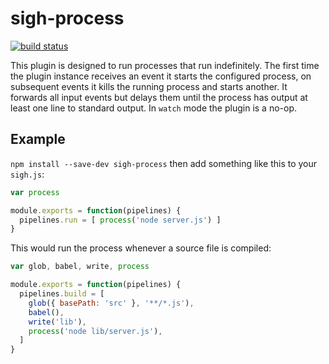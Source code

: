 # sigh-process

[![build status](https://circleci.com/gh/sighjs/sigh-process.png)](https://circleci.com/gh/sighjs/sigh-process)

This plugin is designed to run processes that run indefinitely. The first time the plugin instance receives an event it starts the configured process, on subsequent events it kills the running process and starts another. It forwards all input events but delays them until the process has output at least one line to standard output. In `watch` mode the plugin is a no-op.

## Example

`npm install --save-dev sigh-process` then add something like this to your `sigh.js`:
```javascript
var process

module.exports = function(pipelines) {
  pipelines.run = [ process('node server.js') ]
}
```

This would run the process whenever a source file is compiled:
```javascript
var glob, babel, write, process

module.exports = function(pipelines) {
  pipelines.build = [
    glob({ basePath: 'src' }, '**/*.js'),
    babel(),
    write('lib'),
    process('node lib/server.js'),
  ]
}
```
